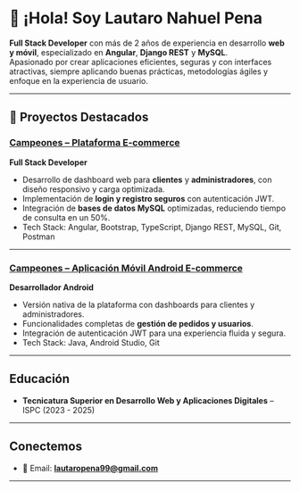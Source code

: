 # 👋 ¡Hola! Soy Lautaro Nahuel Pena

**Full Stack Developer** con más de 2 años de experiencia en desarrollo **web y móvil**, especializado en **Angular**, **Django REST** y **MySQL**.  
Apasionado por crear aplicaciones eficientes, seguras y con interfaces atractivas, siempre aplicando buenas prácticas, metodologías ágiles y enfoque en la experiencia de usuario.

---

## 📌 Proyectos Destacados

### [Campeones – Plataforma E-commerce](https://github.com/Proyecto-integrador-ISPC-2024/proyecto-integrador-web-pp-2025/tree/main)
**Full Stack Developer**  
- Desarrollo de dashboard web para **clientes** y **administradores**, con diseño responsivo y carga optimizada.
- Implementación de **login y registro seguros** con autenticación JWT.
- Integración de **bases de datos MySQL** optimizadas, reduciendo tiempo de consulta en un 50%.
- Tech Stack: Angular, Bootstrap, TypeScript, Django REST, MySQL, Git, Postman

---

### [Campeones – Aplicación Móvil Android E-commerce](https://github.com/Proyecto-integrador-ISPC-2024/proyecto-integrador-mobile-2024/tree/main)
**Desarrollador Android**  
- Versión nativa de la plataforma con dashboards para clientes y administradores.
- Funcionalidades completas de **gestión de pedidos y usuarios**.
- Integración de autenticación JWT para una experiencia fluida y segura.
- Tech Stack: Java, Android Studio, Git

---

## Educación
- **Tecnicatura Superior en Desarrollo Web y Aplicaciones Digitales** – ISPC  (2023 - 2025)

---

## Conectemos
- 📧 Email: **lautaropena99@gmail.com**
---
